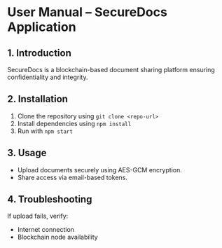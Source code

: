# User Manual – SecureDocs Application

## 1. Introduction

SecureDocs is a blockchain-based document sharing platform ensuring confidentiality and integrity.

## 2. Installation

1. Clone the repository using `git clone <repo-url>`
2. Install dependencies using `npm install`
3. Run with `npm start`

## 3. Usage

- Upload documents securely using AES-GCM encryption.
- Share access via email-based tokens.

## 4. Troubleshooting

If upload fails, verify:

- Internet connection
- Blockchain node availability
